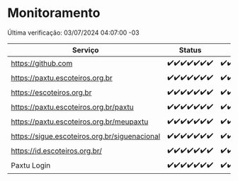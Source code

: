 # Monitoramento

Última verificação: 03/07/2024 04:07:00 -03

|Serviço|Status|Últimas 24h|
|---|---|---|
|https://github.com|<span title="2024-06-26: OK=24">✔️</span><span title="2024-06-27: OK=24">✔️</span><span title="2024-06-28: OK=24">✔️</span><span title="2024-06-29: OK=24">✔️</span><span title="2024-06-30: OK=24">✔️</span><span title="2024-07-01: OK=23">✔️</span><span title="2024-07-02: OK=7">✔️</span>|<span title="02/07/2024 04:08:00 -03 : 200">✔️</span><span title="02/07/2024 05:09:00 -03 : 200">✔️</span><span title="02/07/2024 06:07:00 -03 : 200">✔️</span><span title="02/07/2024 07:07:00 -03 : 200">✔️</span><span title="02/07/2024 08:06:00 -03 : 200">✔️</span><span title="02/07/2024 09:13:00 -03 : 200">✔️</span><span title="02/07/2024 10:09:00 -03 : 200">✔️</span><span title="02/07/2024 11:07:00 -03 : 200">✔️</span><span title="02/07/2024 12:07:00 -03 : 200">✔️</span><span title="02/07/2024 13:09:00 -03 : 200">✔️</span><span title="02/07/2024 14:06:00 -03 : 200">✔️</span><span title="02/07/2024 15:08:00 -03 : 200">✔️</span><span title="02/07/2024 16:07:00 -03 : 200">✔️</span><span title="02/07/2024 17:07:00 -03 : 200">✔️</span><span title="02/07/2024 18:06:00 -03 : 200">✔️</span><span title="02/07/2024 19:07:00 -03 : 200">✔️</span><span title="02/07/2024 20:06:00 -03 : 200">✔️</span><span title="02/07/2024 21:33:00 -03 : 200">✔️</span><span title="02/07/2024 22:54:00 -03 : 200">✔️</span><span title="02/07/2024 23:25:00 -03 : 200">✔️</span><span title="03/07/2024 00:08:00 -03 : 200">✔️</span><span title="03/07/2024 01:08:00 -03 : 200">✔️</span><span title="03/07/2024 02:07:00 -03 : 200">✔️</span><span title="03/07/2024 03:11:00 -03 : 200">✔️</span><span title="03/07/2024 04:07:00 -03 : 200">✔️</span>|
|https://paxtu.escoteiros.org.br|<span title="2024-06-26: OK=24">✔️</span><span title="2024-06-27: OK=24">✔️</span><span title="2024-06-28: OK=24">✔️</span><span title="2024-06-29: OK=24">✔️</span><span title="2024-06-30: OK=24">✔️</span><span title="2024-07-01: OK=23">✔️</span><span title="2024-07-02: OK=7">✔️</span>|<span title="02/07/2024 04:08:00 -03 : 200">✔️</span><span title="02/07/2024 05:09:00 -03 : 200">✔️</span><span title="02/07/2024 06:07:00 -03 : 200">✔️</span><span title="02/07/2024 07:07:00 -03 : 200">✔️</span><span title="02/07/2024 08:06:00 -03 : 200">✔️</span><span title="02/07/2024 09:13:00 -03 : 200">✔️</span><span title="02/07/2024 10:09:00 -03 : 200">✔️</span><span title="02/07/2024 11:07:00 -03 : 200">✔️</span><span title="02/07/2024 12:07:00 -03 : 200">✔️</span><span title="02/07/2024 13:09:00 -03 : 200">✔️</span><span title="02/07/2024 14:06:00 -03 : 200">✔️</span><span title="02/07/2024 15:08:00 -03 : 200">✔️</span><span title="02/07/2024 16:07:00 -03 : 200">✔️</span><span title="02/07/2024 17:07:00 -03 : 200">✔️</span><span title="02/07/2024 18:06:00 -03 : 200">✔️</span><span title="02/07/2024 19:07:00 -03 : 200">✔️</span><span title="02/07/2024 20:06:00 -03 : 200">✔️</span><span title="02/07/2024 21:33:00 -03 : 200">✔️</span><span title="02/07/2024 22:54:00 -03 : 200">✔️</span><span title="02/07/2024 23:25:00 -03 : 200">✔️</span><span title="03/07/2024 00:08:00 -03 : 200">✔️</span><span title="03/07/2024 01:08:00 -03 : 200">✔️</span><span title="03/07/2024 02:07:00 -03 : 200">✔️</span><span title="03/07/2024 03:11:00 -03 : 200">✔️</span><span title="03/07/2024 04:07:00 -03 : 200">✔️</span>|
|https://escoteiros.org.br|<span title="2024-06-26: OK=24">✔️</span><span title="2024-06-27: OK=24">✔️</span><span title="2024-06-28: OK=24">✔️</span><span title="2024-06-29: OK=24">✔️</span><span title="2024-06-30: OK=24">✔️</span><span title="2024-07-01: OK=23">✔️</span><span title="2024-07-02: OK=7">✔️</span>|<span title="02/07/2024 04:08:00 -03 : 200">✔️</span><span title="02/07/2024 05:09:00 -03 : 200">✔️</span><span title="02/07/2024 06:07:00 -03 : 200">✔️</span><span title="02/07/2024 07:07:00 -03 : 200">✔️</span><span title="02/07/2024 08:06:00 -03 : 200">✔️</span><span title="02/07/2024 09:13:00 -03 : 200">✔️</span><span title="02/07/2024 10:09:00 -03 : 200">✔️</span><span title="02/07/2024 11:07:00 -03 : 200">✔️</span><span title="02/07/2024 12:07:00 -03 : 200">✔️</span><span title="02/07/2024 13:09:00 -03 : 200">✔️</span><span title="02/07/2024 14:06:00 -03 : 200">✔️</span><span title="02/07/2024 15:08:00 -03 : 200">✔️</span><span title="02/07/2024 16:07:00 -03 : 200">✔️</span><span title="02/07/2024 17:07:00 -03 : 200">✔️</span><span title="02/07/2024 18:06:00 -03 : 200">✔️</span><span title="02/07/2024 19:07:00 -03 : 200">✔️</span><span title="02/07/2024 20:06:00 -03 : 200">✔️</span><span title="02/07/2024 21:33:00 -03 : 200">✔️</span><span title="02/07/2024 22:54:00 -03 : 200">✔️</span><span title="02/07/2024 23:25:00 -03 : 200">✔️</span><span title="03/07/2024 00:08:00 -03 : 200">✔️</span><span title="03/07/2024 01:08:00 -03 : 200">✔️</span><span title="03/07/2024 02:07:00 -03 : 200">✔️</span><span title="03/07/2024 03:11:00 -03 : 200">✔️</span><span title="03/07/2024 04:07:00 -03 : 200">✔️</span>|
|https://paxtu.escoteiros.org.br/paxtu|<span title="2024-06-26: OK=24">✔️</span><span title="2024-06-27: OK=24">✔️</span><span title="2024-06-28: OK=24">✔️</span><span title="2024-06-29: OK=24">✔️</span><span title="2024-06-30: OK=24">✔️</span><span title="2024-07-01: OK=23">✔️</span><span title="2024-07-02: OK=7">✔️</span>|<span title="02/07/2024 04:08:00 -03 : 200">✔️</span><span title="02/07/2024 05:09:00 -03 : 200">✔️</span><span title="02/07/2024 06:07:00 -03 : 200">✔️</span><span title="02/07/2024 07:07:00 -03 : 200">✔️</span><span title="02/07/2024 08:06:00 -03 : 200">✔️</span><span title="02/07/2024 09:13:00 -03 : 200">✔️</span><span title="02/07/2024 10:09:00 -03 : 200">✔️</span><span title="02/07/2024 11:07:00 -03 : 200">✔️</span><span title="02/07/2024 12:07:00 -03 : 200">✔️</span><span title="02/07/2024 13:09:00 -03 : 200">✔️</span><span title="02/07/2024 14:06:00 -03 : 200">✔️</span><span title="02/07/2024 15:08:00 -03 : 200">✔️</span><span title="02/07/2024 16:07:00 -03 : 200">✔️</span><span title="02/07/2024 17:07:00 -03 : 200">✔️</span><span title="02/07/2024 18:06:00 -03 : 200">✔️</span><span title="02/07/2024 19:07:00 -03 : 200">✔️</span><span title="02/07/2024 20:06:00 -03 : 200">✔️</span><span title="02/07/2024 21:33:00 -03 : 200">✔️</span><span title="02/07/2024 22:54:00 -03 : 200">✔️</span><span title="02/07/2024 23:25:00 -03 : 200">✔️</span><span title="03/07/2024 00:08:00 -03 : 200">✔️</span><span title="03/07/2024 01:08:00 -03 : 200">✔️</span><span title="03/07/2024 02:07:00 -03 : 200">✔️</span><span title="03/07/2024 03:11:00 -03 : 200">✔️</span><span title="03/07/2024 04:07:00 -03 : 200">✔️</span>|
|https://paxtu.escoteiros.org.br/meupaxtu|<span title="2024-06-26: OK=24">✔️</span><span title="2024-06-27: OK=24">✔️</span><span title="2024-06-28: OK=24">✔️</span><span title="2024-06-29: OK=24">✔️</span><span title="2024-06-30: OK=24">✔️</span><span title="2024-07-01: OK=23">✔️</span><span title="2024-07-02: OK=7">✔️</span>|<span title="02/07/2024 04:08:00 -03 : 200">✔️</span><span title="02/07/2024 05:09:00 -03 : 200">✔️</span><span title="02/07/2024 06:07:00 -03 : 200">✔️</span><span title="02/07/2024 07:07:00 -03 : 200">✔️</span><span title="02/07/2024 08:06:00 -03 : 200">✔️</span><span title="02/07/2024 09:13:00 -03 : 200">✔️</span><span title="02/07/2024 10:09:00 -03 : 200">✔️</span><span title="02/07/2024 11:07:00 -03 : 200">✔️</span><span title="02/07/2024 12:07:00 -03 : 200">✔️</span><span title="02/07/2024 13:09:00 -03 : 200">✔️</span><span title="02/07/2024 14:06:00 -03 : 200">✔️</span><span title="02/07/2024 15:08:00 -03 : 200">✔️</span><span title="02/07/2024 16:07:00 -03 : 200">✔️</span><span title="02/07/2024 17:07:00 -03 : 200">✔️</span><span title="02/07/2024 18:06:00 -03 : 200">✔️</span><span title="02/07/2024 19:07:00 -03 : 200">✔️</span><span title="02/07/2024 20:06:00 -03 : 200">✔️</span><span title="02/07/2024 21:33:00 -03 : 200">✔️</span><span title="02/07/2024 22:54:00 -03 : 200">✔️</span><span title="02/07/2024 23:25:00 -03 : 200">✔️</span><span title="03/07/2024 00:08:00 -03 : 200">✔️</span><span title="03/07/2024 01:08:00 -03 : 200">✔️</span><span title="03/07/2024 02:07:00 -03 : 200">✔️</span><span title="03/07/2024 03:11:00 -03 : 200">✔️</span><span title="03/07/2024 04:07:00 -03 : 200">✔️</span>|
|https://sigue.escoteiros.org.br/siguenacional|<span title="2024-06-26: OK=24">✔️</span><span title="2024-06-27: OK=24">✔️</span><span title="2024-06-28: OK=24">✔️</span><span title="2024-06-29: OK=24">✔️</span><span title="2024-06-30: OK=24">✔️</span><span title="2024-07-01: OK=23">✔️</span><span title="2024-07-02: OK=7">✔️</span>|<span title="02/07/2024 04:08:00 -03 : 200">✔️</span><span title="02/07/2024 05:09:00 -03 : 200">✔️</span><span title="02/07/2024 06:07:00 -03 : 200">✔️</span><span title="02/07/2024 07:07:00 -03 : 200">✔️</span><span title="02/07/2024 08:06:00 -03 : 200">✔️</span><span title="02/07/2024 09:13:00 -03 : 200">✔️</span><span title="02/07/2024 10:09:00 -03 : 200">✔️</span><span title="02/07/2024 11:07:00 -03 : 200">✔️</span><span title="02/07/2024 12:07:00 -03 : 200">✔️</span><span title="02/07/2024 13:09:00 -03 : 200">✔️</span><span title="02/07/2024 14:06:00 -03 : 200">✔️</span><span title="02/07/2024 15:08:00 -03 : 200">✔️</span><span title="02/07/2024 16:07:00 -03 : 200">✔️</span><span title="02/07/2024 17:07:00 -03 : 200">✔️</span><span title="02/07/2024 18:06:00 -03 : 200">✔️</span><span title="02/07/2024 19:07:00 -03 : 200">✔️</span><span title="02/07/2024 20:06:00 -03 : 200">✔️</span><span title="02/07/2024 21:33:00 -03 : 200">✔️</span><span title="02/07/2024 22:54:00 -03 : 200">✔️</span><span title="02/07/2024 23:25:00 -03 : 200">✔️</span><span title="03/07/2024 00:08:00 -03 : 200">✔️</span><span title="03/07/2024 01:08:00 -03 : 200">✔️</span><span title="03/07/2024 02:07:00 -03 : 200">✔️</span><span title="03/07/2024 03:11:00 -03 : 200">✔️</span><span title="03/07/2024 04:07:00 -03 : 200">✔️</span>|
|https://id.escoteiros.org.br/|<span title="2024-06-26: OK=24">✔️</span><span title="2024-06-27: OK=24">✔️</span><span title="2024-06-28: OK=24">✔️</span><span title="2024-06-29: OK=24">✔️</span><span title="2024-06-30: OK=24">✔️</span><span title="2024-07-01: OK=23">✔️</span><span title="2024-07-02: OK=7">✔️</span>|<span title="02/07/2024 04:08:00 -03 : 200">✔️</span><span title="02/07/2024 05:09:00 -03 : 200">✔️</span><span title="02/07/2024 06:07:00 -03 : 200">✔️</span><span title="02/07/2024 07:07:00 -03 : 200">✔️</span><span title="02/07/2024 08:06:00 -03 : 200">✔️</span><span title="02/07/2024 09:13:00 -03 : 200">✔️</span><span title="02/07/2024 10:09:00 -03 : 200">✔️</span><span title="02/07/2024 11:07:00 -03 : 200">✔️</span><span title="02/07/2024 12:07:00 -03 : 200">✔️</span><span title="02/07/2024 13:09:00 -03 : 200">✔️</span><span title="02/07/2024 14:06:00 -03 : 200">✔️</span><span title="02/07/2024 15:08:00 -03 : 200">✔️</span><span title="02/07/2024 16:07:00 -03 : 200">✔️</span><span title="02/07/2024 17:07:00 -03 : 200">✔️</span><span title="02/07/2024 18:06:00 -03 : 200">✔️</span><span title="02/07/2024 19:07:00 -03 : 200">✔️</span><span title="02/07/2024 20:06:00 -03 : 200">✔️</span><span title="02/07/2024 21:33:00 -03 : 200">✔️</span><span title="02/07/2024 22:54:00 -03 : 200">✔️</span><span title="02/07/2024 23:25:00 -03 : 200">✔️</span><span title="03/07/2024 00:08:00 -03 : 200">✔️</span><span title="03/07/2024 01:08:00 -03 : 200">✔️</span><span title="03/07/2024 02:07:00 -03 : 200">✔️</span><span title="03/07/2024 03:11:00 -03 : 200">✔️</span><span title="03/07/2024 04:07:00 -03 : 200">✔️</span>|
|Paxtu Login|<span title="2024-06-26: OK=24">✔️</span><span title="2024-06-27: OK=24">✔️</span><span title="2024-06-28: OK=24">✔️</span><span title="2024-06-29: OK=24">✔️</span><span title="2024-06-30: OK=24">✔️</span><span title="2024-07-01: OK=23">✔️</span><span title="2024-07-02: OK=7">✔️</span>|<span title="02/07/2024 04:08:00 -03 : 200">✔️</span><span title="02/07/2024 05:09:00 -03 : 200">✔️</span><span title="02/07/2024 06:07:00 -03 : 200">✔️</span><span title="02/07/2024 07:07:00 -03 : 200">✔️</span><span title="02/07/2024 08:06:00 -03 : 200">✔️</span><span title="02/07/2024 09:13:00 -03 : 200">✔️</span><span title="02/07/2024 10:09:00 -03 : 200">✔️</span><span title="02/07/2024 11:07:00 -03 : 200">✔️</span><span title="02/07/2024 12:07:00 -03 : 200">✔️</span><span title="02/07/2024 13:09:00 -03 : 200">✔️</span><span title="02/07/2024 14:06:00 -03 : 200">✔️</span><span title="02/07/2024 15:08:00 -03 : 200">✔️</span><span title="02/07/2024 16:07:00 -03 : 200">✔️</span><span title="02/07/2024 17:07:00 -03 : 200">✔️</span><span title="02/07/2024 18:06:00 -03 : 200">✔️</span><span title="02/07/2024 19:07:00 -03 : 200">✔️</span><span title="02/07/2024 20:06:00 -03 : 200">✔️</span><span title="02/07/2024 21:33:00 -03 : 200">✔️</span><span title="02/07/2024 22:54:00 -03 : 200">✔️</span><span title="02/07/2024 23:25:00 -03 : 200">✔️</span><span title="03/07/2024 00:08:00 -03 : 200">✔️</span><span title="03/07/2024 01:08:00 -03 : 200">✔️</span><span title="03/07/2024 02:07:00 -03 : 200">✔️</span><span title="03/07/2024 03:11:00 -03 : 200">✔️</span><span title="03/07/2024 04:07:00 -03 : 200">✔️</span>|
